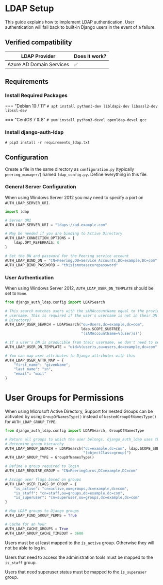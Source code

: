 # LDAP Setup

This guide explains how to implement LDAP authentication. User authentication
will fall back to built-in Django users in the event of a failure.

## Verified compatibility
| LDAP Provider            | Does it work?      |
|--------------------------|--------------------|
| Azure AD Domain Services | :white_check_mark: |

## Requirements

### Install Required Packages

=== "Debian 10 / 11"
	```
	# apt install python3-dev libldap2-dev libsasl2-dev libssl-dev
	```

=== "CentOS 7 & 8"
	```
	# yum install python3-devel openldap-devel gcc
	```

### Install django-auth-ldap

```no-highlight
# pip3 install -r requirements_ldap.txt
```

## Configuration

Create a file in the same directory as `configuration.py` (typically
`peering_manager/`) named `ldap_config.py`. Define everything in this file.

### General Server Configuration

When using Windows Server 2012 you may need to specify a port on
`AUTH_LDAP_SERVER_URI`.

```python
import ldap

# Server URI
AUTH_LDAP_SERVER_URI = "ldaps://ad.example.com"

# May be needed if you are binding to Active Directory
AUTH_LDAP_CONNECTION_OPTIONS = {
    ldap.OPT_REFERRALS: 0
}

# Set the DN and password for the Peering service account
AUTH_LDAP_BIND_DN = "CN=Peering,OU=Service Accounts,DC=example,DC=com"
AUTH_LDAP_BIND_PASSWORD = "thisisnotasecurepassword"
```

### User Authentication

When using Windows Server 2012, `AUTH_LDAP_USER_DN_TEMPLATE` should be set to
`None`.

```python
from django_auth_ldap.config import LDAPSearch

# This search matches users with the sAMAccountName equal to the provided
# username. This is required if the user's username is not in their DN (Active
# Directory)
AUTH_LDAP_USER_SEARCH = LDAPSearch("ou=Users,dc=example,dc=com",
                                   ldap.SCOPE_SUBTREE,
                                   "(sAMAccountName=%(user)s)")

# If a user's DN is producible from their username, we don't need to search
AUTH_LDAP_USER_DN_TEMPLATE = "uid=%(user)s,ou=users,dc=example,dc=com"

# You can map user attributes to Django attributes with this
AUTH_LDAP_USER_ATTR_MAP = {
    "first_name": "givenName",
    "last_name": "sn",
    "email": "mail"
}
```

# User Groups for Permissions

When using Microsoft Active Directory, Support for nested Groups can be
activated by using `GroupOfNamesType()` instead of `NestedGroupOfNamesType()`
for `AUTH_LDAP_GROUP_TYPE`.

```python
from django_auth_ldap.config import LDAPSearch, GroupOfNamesType

# Return all groups to which the user belongs. django_auth_ldap uses this to
# determine group hierarchy
AUTH_LDAP_GROUP_SEARCH = LDAPSearch("dc=example,dc=com", ldap.SCOPE_SUBTREE,
                                    "(objectClass=group)")
AUTH_LDAP_GROUP_TYPE = GroupOfNamesType()

# Define a group required to login
AUTH_LDAP_REQUIRE_GROUP = "CN=PeeringGurus,DC=example,DC=com"

# Assign user flags based on groups
AUTH_LDAP_USER_FLAGS_BY_GROUP = {
    "is_active": "cn=active,ou=groups,dc=example,dc=com",
    "is_staff": "cn=staff,ou=groups,dc=example,dc=com",
    "is_superuser": "cn=superuser,ou=groups,dc=example,dc=com"
}

# Map LDAP groups to Django groups
AUTH_LDAP_FIND_GROUP_PERMS = True

# Cache for an hour
AUTH_LDAP_CACHE_GROUPS = True
AUTH_LDAP_GROUP_CACHE_TIMEOUT = 3600
```

Users must be at least mapped to the `is_active` group. Otherwise they will not
be able to log in.

Users that need to access the administration tools must be mapped to the
`is_staff` group.

Users that need superuser status must be mapped to the `is_superuser` group.
